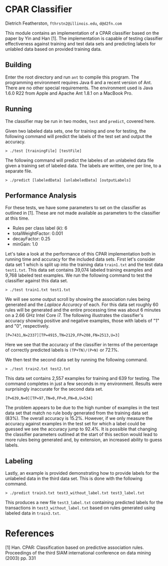 CPAR Classifier
===
Dietrich Featherston, `fthrstn2@illinois.edu`, `d@d2fn.com`

This module contains an implementation of a CPAR classifier based on the paper by Yin and Han [1].  The implementation is capable of testing classifier effectiveness against training and test data sets and predicting labels for unlabled data based on provided training data. 

Building
---
Enter the root directory and run `ant` to compile this program.  The programming environment requires Java 6 and a recent version of Ant.  There are no other special requirements.  The environment used is Java 1.6.0 R22 from Apple and Apache Ant 1.8.1 on a MacBook Pro.

Running
---
The classifier may be run in two modes, `test` and `predict`, covered here.

Given two labeled data sets, one for training and one for testing, the following command will predict the labels of the test set and output the accuracy.

	> ./test [trainingFile] [testFile]

The following command will predict the labeles of an unlabeled data file given a training set of labeled data.  The labels are written, one per line, to a separate file.

	> ./predict [labeledData] [unlabeledData] [outputLabels]


Performance Analysis
---

For these tests, we have some parameters to set on the classifier as outlined in [1].  These are not made available as parameters to the classifier at this time.

* Rules per class label (_k_): 6
* totalWeightFactor: 0.001
* decayFactor: 0.25
* minGain: 1.0

Let's take a look at the performance of this CPAR implementation both in running time and accuracy for the included data sets.  First let's consider data set 1 which is split up into the training data `train1.txt` and the test data `test1.txt`.  This data set contains 39,074 labeled training examples and 9,768 labeled test examples. We run the following command to test the classifier against this data set.

	> ./test train1.txt test1.txt

We will see some output scroll by showing the association rules being generated and the _Laplace Accuracy_ of each.  For this data set roughly 60 rules will be generated and the entire processing time was about 6 minutes on a 2.66 GHz Intel Core i7.  The following illustrates the classifier's accuracy showing positive and negative examples, those with labels of "1" and "0", respectively.

	[P=7431,N=2337][TP=4915,TN=2129,FP=208,FN=2513,U=3]

Here we see that the accuracy of the classifier in terms of the percentage of correctly predicted labels is `(TP+TN)/(P+N)` or 72.1%.

We then test the second data set by running the following command.

	> ./test train2.txt test2.txt

This data set contains 2,557 examples for training and 639 for testing.  The command completes in just a few seconds in my environment.  Results were surprisingly inaccurate for the second data set.

	[P=639,N=0][TP=97,TN=0,FP=0,FN=8,U=534]

The problem appears to be due to the high number of examples in the test data set that match no rule body generated from the training data set (83%).  The overall accuracy is 15.2%.  However, if we only measure the accuracy against examples in the test set for which a label could be guessed we see the accuracy jump to 92.4%.  It is possible that changing the classifier parameters outlined at the start of this section would lead to more rules being generated and, by extension, an increased ability to guess labels.

Labeling
---

Lastly, an example is provided demonstrating how to provide labels for the unlabeled data in the third data set.  This is done with the following command.

	> ./predict train3.txt test3_without_label.txt test3_label.txt

This produces a new file `test3_label.txt` containing predicted labels for the transactions in `test3_without_label.txt` based on rules generated using labeled data in `train3.txt`.


References
===
[1] Han. CPAR: Classification based on predictive association rules. Proceedings of the third SIAM international conference on data mining (2003) pp. 331
